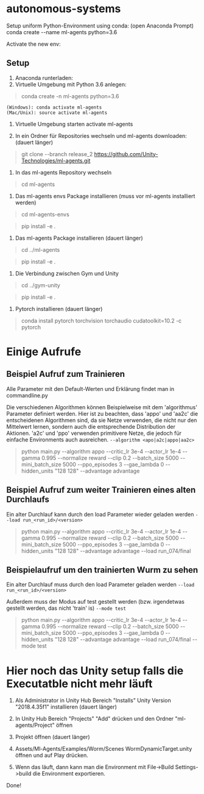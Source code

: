 # autonomous-systems

Setup uniform Python-Environment using conda: (open Anaconda Prompt)  
conda create --name ml-agents python=3.6

Activate the new env:


## Setup
1. Anaconda runterladen:
1. Virtuelle Umgebung mit Python 3.6 anlegen:

> conda create -n ml-agents python=3.6

    (Windows): conda activate ml-agents  
    (Mac/Unix): source activate ml-agents

1. Virtuelle Umgebung starten
activate ml-agents

1. In ein Ordner für Repositories wechseln und ml-agents downloaden: (dauert länger)

> git clone --branch release_2 https://github.com/Unity-Technologies/ml-agents.git

1. In das ml-agents Repository wechseln
> cd ml-agents

1. Das ml-agents envs Package installieren (muss vor ml-agents installiert werden)

>cd ml-agents-envs

>pip install -e .

1. Das ml-agents Package installieren (dauert länger)

> cd ../ml-agents

> pip install -e .

1. Die Verbindung zwischen Gym und Unity 

> cd ../gym-unity

> pip install -e .

1. Pytorch installieren (dauert länger)

> conda install pytorch torchvision torchaudio cudatoolkit=10.2 -c pytorch

# Einige Aufrufe

## Beispiel Aufruf zum Trainieren

Alle Parameter mit den Default-Werten und Erklärung findet man in commandline.py 

Die verschiedenen Algorithmen können Beispielweise mit dem 'algorithmus' Parameter definiert werden. 
Hier ist zu beachten, dass 'appo' und 'aa2c' die entscheidenen Algorithmen sind, da sie Netze verwenden, die nicht nur den Mittelwert lernen, sondern auch die entsprechende Distribution der Aktionen. 'a2c' und 'ppo' verwenden primitivere Netze, die jedoch für einfache Environments auch ausreichen. 
```--algorithm <apo|a2c|appo|aa2c>```

> python main.py --algorithm appo --critic_lr 3e-4 --actor_lr 1e-4 --gamma 0.995 --normalize reward  --clip 0.2 --batch_size 5000 --mini_batch_size 5000 --ppo_episodes 3 --gae_lambda 0 --hidden_units "128 128" --advantage advantage

## Beispiel Aufruf zum weiter Trainieren eines alten Durchlaufs

Ein alter Durchlauf kann durch den load Parameter wieder geladen werden 
```--load run_<run_id>/<version> ```

> python main.py --algorithm appo --critic_lr 3e-4 --actor_lr 1e-4 --gamma 0.995 --normalize reward  --clip 0.2 --batch_size 5000 --mini_batch_size 5000 --ppo_episodes 3 --gae_lambda 0 --hidden_units "128 128" --advantage advantage --load run_074/final 

## Beispielaufruf um den trainierten Wurm zu sehen

Ein alter Durchlauf muss durch den load Parameter geladen werden 
```--load run_<run_id>/<version>```

Außerdem muss der Modus auf test gestellt werden (bzw. irgendetwas gestellt werden, das nicht 'train' is)
```--mode test```

> python main.py --algorithm appo --critic_lr 3e-4 --actor_lr 1e-4 --gamma 0.995 --normalize reward  --clip 0.2 --batch_size 5000 --mini_batch_size 5000 --ppo_episodes 3 --gae_lambda 0 --hidden_units "128 128" --advantage advantage --load run_074/final --mode test


# Hier noch das Unity setup falls die Executatble nicht mehr läuft 

1. Als Administrator in Unity Hub Bereich "Installs"  Unity Version "2018.4.35f1" installieren (dauert länger)

1. In Unity Hub Bereich "Projects" "Add" drücken und den Ordner "ml-agents/Project" öffnen

1. Projekt öffnen (dauert länger)

1. Assets/Ml-Agents/Examples/Worm/Scenes WormDynamicTarget.unity öffnen und auf Play drücken.

1. Wenn das läuft, dann kann man die Environment mit File->Build Settings->build die Environment exportieren.

Done!


